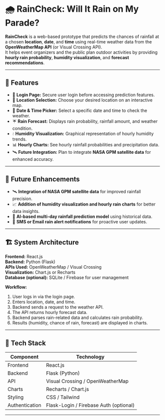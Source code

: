 # 🌧️ RainCheck: Will It Rain on My Parade?

**RainCheck** is a web-based prototype that predicts the chances of rainfall at a chosen **location**, **date**, and **time** using real-time weather data from the **OpenWeatherMap API** (or Visual Crossing API).  
It helps event organizers and the public plan outdoor activities by providing **hourly rain probability**, **humidity visualization**, and **forecast recommendations**.

---

## 🚀 Features

- 🔐 **Login Page:** Secure user login before accessing prediction features.
- 📍 **Location Selection:** Choose your desired location on an interactive map.
- 📅 **Date & Time Picker:** Select a specific date and time to check the weather.
- ☔ **Rain Forecast:** Displays rain probability, rainfall amount, and weather condition.
- 💧 **Humidity Visualization:** Graphical representation of hourly humidity trends.
- 📊 **Hourly Charts:** See hourly rainfall probabilities and precipitation data.
- 🛰️ **Future Integration:** Plan to integrate **NASA GPM satellite data** for enhanced accuracy.

---

## 🧠 Future Enhancements

- 🛰️ **Integration of NASA GPM satellite data** for improved rainfall precision.  
- 📈 **Addition of humidity visualization and hourly rain charts** for better data insights.  
- 🤖 **AI-based multi-day rainfall prediction model** using historical data.  
- 🔔 **SMS or Email rain alert notifications** for proactive user updates.  

---

## 🏗️ System Architecture

**Frontend:** React.js  
**Backend:** Python (Flask)  
**APIs Used:** OpenWeatherMap / Visual Crossing  
**Visualization:** Chart.js or Recharts  
**Database (optional):** SQLite / Firebase for user management  

**Workflow:**
1. User logs in via the login page.
2. Enters location, date, and time.
3. Backend sends a request to the weather API.
4. The API returns hourly forecast data.
5. Backend parses rain-related data and calculates rain probability.
6. Results (humidity, chance of rain, forecast) are displayed in charts.

---

## 🧩 Tech Stack

| Component | Technology |
|------------|-------------|
| Frontend | React.js |
| Backend | Flask (Python) |
| API | Visual Crossing / OpenWeatherMap |
| Charts | Recharts / Chart.js |
| Styling | CSS / Tailwind |
| Authentication | Flask-Login / Firebase Auth (optional) |

---
